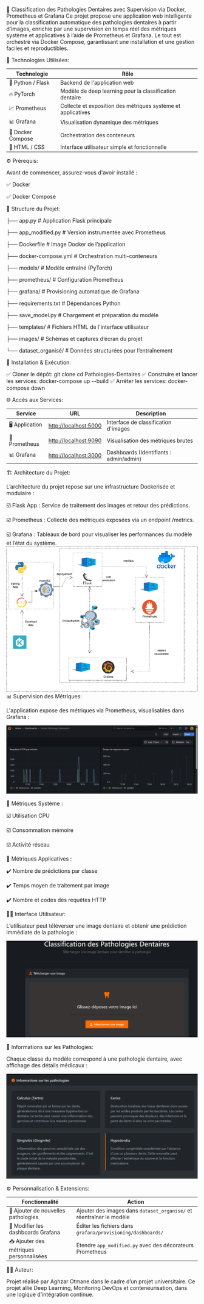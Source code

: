 🦷 Classification des Pathologies Dentaires avec Supervision via Docker, Prometheus et Grafana
Ce projet propose une application web intelligente pour la classification automatique des pathologies dentaires à partir d’images, enrichie par une supervision en temps réel des métriques système et applicatives à l’aide de Prometheus et Grafana. Le tout est orchestré via Docker Compose, garantissant une installation et une gestion faciles et reproductibles.

🔧 Technologies Utilisées:

| Technologie        | Rôle                                                        |
|--------------------|-------------------------------------------------------------|
| 🐍 Python / Flask  | Backend de l'application web                                 |
| 🔥 PyTorch         | Modèle de deep learning pour la classification dentaire     |
| 📈 Prometheus      | Collecte et exposition des métriques système et applicatives |
| 📊 Grafana         | Visualisation dynamique des métriques                       |
| 🐳 Docker Compose  | Orchestration des conteneurs                                 |
| 🎨 HTML / CSS      | Interface utilisateur simple et fonctionnelle                |

⚙️ Prérequis:

Avant de commencer, assurez-vous d'avoir installé :

✅ Docker

✅ Docker Compose

📁 Structure du Projet:

├── app.py                 # Application Flask principale

├── app_modified.py        # Version instrumentée avec Prometheus

├── Dockerfile             # Image Docker de l’application

├── docker-compose.yml     # Orchestration multi-conteneurs

├── models/                # Modèle entraîné (PyTorch)

├── prometheus/            # Configuration Prometheus

├── grafana/               # Provisioning automatique de Grafana

├── requirements.txt       # Dépendances Python

├── save_model.py          # Chargement et préparation du modèle

├── templates/             # Fichiers HTML de l'interface utilisateur

├── images/                # Schémas et captures d’écran du projet

└── dataset_organisé/      # Données structurées pour l’entraînement

🚀 Installation & Exécution:

✅  Cloner le dépôt:
git clone <url-du-repo>
cd Pathologies-Dentaires
✅ Construire et lancer les services:
docker-compose up --build
✅ Arrêter les services:
docker-compose down

🌐 Accès aux Services:

| Service        | URL                        | Description                              |
|----------------|----------------------------|------------------------------------------|
| 🖥️ Application | [http://localhost:5000](http://localhost:5000) | Interface de classification d'images     |
| 📡 Prometheus  | [http://localhost:9090](http://localhost:9090) | Visualisation des métriques brutes       |
| 📊 Grafana     | [http://localhost:3000](http://localhost:3000) | Dashboards (Identifiants : admin/admin) |

🏗️ Architecture du Projet:

L’architecture du projet repose sur une infrastructure Dockerisée et modulaire :

☑️ Flask App : Service de traitement des images et retour des prédictions.

☑️ Prometheus : Collecte des métriques exposées via un endpoint /metrics.

☑️ Grafana : Tableaux de bord pour visualiser les performances du modèle et l’état du système.
![Schéma de l'architecture](images/shema.png)
📊 Supervision des Métriques:

L'application expose des métriques via Prometheus, visualisables dans Grafana :

![Visualisation Grafana](images/Grafana.png)

🔧 Métriques Système :

☑️ Utilisation CPU

☑️ Consommation mémoire

☑️ Activité réseau

🧠 Métriques Applicatives :

✔️ Nombre de prédictions par classe

✔️ Temps moyen de traitement par image

✔️ Nombre et codes des requêtes HTTP

🧑‍💻 Interface Utilisateur:

L’utilisateur peut téléverser une image dentaire et obtenir une prédiction immédiate de la pathologie :

![Interface de l'application](images/app.png)

🦷 Informations sur les Pathologies:

Chaque classe du modèle correspond à une pathologie dentaire, avec affichage des détails médicaux :

![Informations maladies](images/info.png)

⚙️ Personnalisation & Extensions:

| Fonctionnalité                         | Action                                                                 |
|----------------------------------------|------------------------------------------------------------------------|
| 🔁 Ajouter de nouvelles pathologies     | Ajouter des images dans `dataset_organisé/` et réentraîner le modèle  |
| 📐 Modifier les dashboards Grafana     | Éditer les fichiers dans `grafana/provisioning/dashboards/`           |
| 📥 Ajouter des métriques personnalisées | Étendre `app_modified.py` avec des décorateurs Prometheus              |

👨‍🔧 Auteur:

Projet réalisé par Aghzar Otmane dans le cadre d’un projet universitaire.
Ce projet allie Deep Learning, Monitoring DevOps et conteneurisation, dans une logique d’intégration continue.


